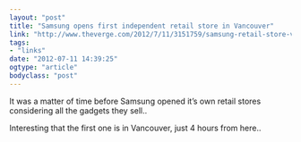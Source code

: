 ```yaml
---
layout: "post"
title: "Samsung opens first independent retail store in Vancouver"
link: "http://www.theverge.com/2012/7/11/3151759/samsung-retail-store-vancouver-canada"
tags: 
- "links"
date: "2012-07-11 14:39:25"
ogtype: "article"
bodyclass: "post"
---
```


It was a matter of time before Samsung opened it’s own retail stores considering all the gadgets they sell..

Interesting that the first one is in Vancouver, just 4 hours from here..